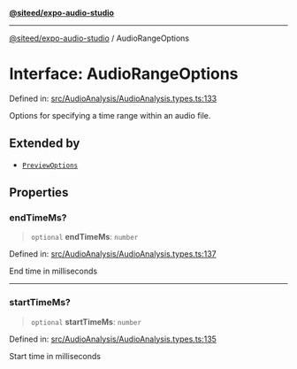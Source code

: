 [**@siteed/expo-audio-studio**](../README.md)

***

[@siteed/expo-audio-studio](../README.md) / AudioRangeOptions

# Interface: AudioRangeOptions

Defined in: [src/AudioAnalysis/AudioAnalysis.types.ts:133](https://github.com/deeeed/expo-audio-stream/blob/fe19a2fa1af6033cfa025691f25a0e9bcd64b37c/packages/expo-audio-studio/src/AudioAnalysis/AudioAnalysis.types.ts#L133)

Options for specifying a time range within an audio file.

## Extended by

- [`PreviewOptions`](PreviewOptions.md)

## Properties

### endTimeMs?

> `optional` **endTimeMs**: `number`

Defined in: [src/AudioAnalysis/AudioAnalysis.types.ts:137](https://github.com/deeeed/expo-audio-stream/blob/fe19a2fa1af6033cfa025691f25a0e9bcd64b37c/packages/expo-audio-studio/src/AudioAnalysis/AudioAnalysis.types.ts#L137)

End time in milliseconds

***

### startTimeMs?

> `optional` **startTimeMs**: `number`

Defined in: [src/AudioAnalysis/AudioAnalysis.types.ts:135](https://github.com/deeeed/expo-audio-stream/blob/fe19a2fa1af6033cfa025691f25a0e9bcd64b37c/packages/expo-audio-studio/src/AudioAnalysis/AudioAnalysis.types.ts#L135)

Start time in milliseconds

